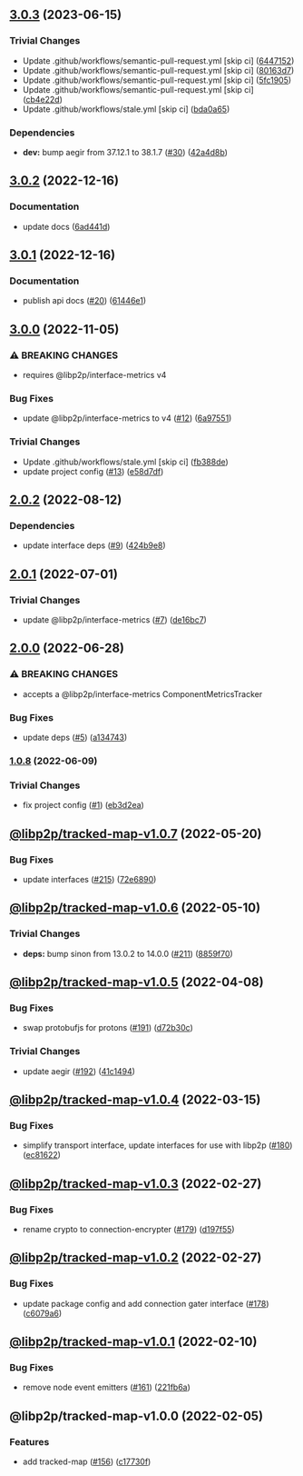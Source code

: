 ## [3.0.3](https://github.com/libp2p/js-libp2p-tracked-map/compare/v3.0.2...v3.0.3) (2023-06-15)


### Trivial Changes

* Update .github/workflows/semantic-pull-request.yml [skip ci] ([6447152](https://github.com/libp2p/js-libp2p-tracked-map/commit/6447152525c274482d6f8e78ef857e68b57d96bd))
* Update .github/workflows/semantic-pull-request.yml [skip ci] ([80163d7](https://github.com/libp2p/js-libp2p-tracked-map/commit/80163d7b950106a653441171f7fc455980935f12))
* Update .github/workflows/semantic-pull-request.yml [skip ci] ([5fc1905](https://github.com/libp2p/js-libp2p-tracked-map/commit/5fc1905f868da61cdc6f75d5ef108653eb20072e))
* Update .github/workflows/semantic-pull-request.yml [skip ci] ([cb4e22d](https://github.com/libp2p/js-libp2p-tracked-map/commit/cb4e22de6b601c52fbab09e384173590e2ecc0d8))
* Update .github/workflows/stale.yml [skip ci] ([bda0a65](https://github.com/libp2p/js-libp2p-tracked-map/commit/bda0a656569ae5a6e47cf2d58fa83916d4b2af19))


### Dependencies

* **dev:** bump aegir from 37.12.1 to 38.1.7 ([#30](https://github.com/libp2p/js-libp2p-tracked-map/issues/30)) ([42a4d8b](https://github.com/libp2p/js-libp2p-tracked-map/commit/42a4d8be71ea05c435895cf3f139d3fbfee95708))

## [3.0.2](https://github.com/libp2p/js-libp2p-tracked-map/compare/v3.0.1...v3.0.2) (2022-12-16)


### Documentation

* update docs ([6ad441d](https://github.com/libp2p/js-libp2p-tracked-map/commit/6ad441df9be1a516a17d2c175218f11af204e559))

## [3.0.1](https://github.com/libp2p/js-libp2p-tracked-map/compare/v3.0.0...v3.0.1) (2022-12-16)


### Documentation

* publish api docs ([#20](https://github.com/libp2p/js-libp2p-tracked-map/issues/20)) ([61446e1](https://github.com/libp2p/js-libp2p-tracked-map/commit/61446e15a05988ab3e18eafeac0adf9cb153414f))

## [3.0.0](https://github.com/libp2p/js-libp2p-tracked-map/compare/v2.0.2...v3.0.0) (2022-11-05)


### ⚠ BREAKING CHANGES

* requires @libp2p/interface-metrics v4

### Bug Fixes

* update @libp2p/interface-metrics to v4 ([#12](https://github.com/libp2p/js-libp2p-tracked-map/issues/12)) ([6a97551](https://github.com/libp2p/js-libp2p-tracked-map/commit/6a97551c3c3c718c63f7ba3102b83b7ac1e08d8f))


### Trivial Changes

* Update .github/workflows/stale.yml [skip ci] ([fb388de](https://github.com/libp2p/js-libp2p-tracked-map/commit/fb388de359071a8c66ae8e17cca14f06a878aa20))
* update project config ([#13](https://github.com/libp2p/js-libp2p-tracked-map/issues/13)) ([e58d7df](https://github.com/libp2p/js-libp2p-tracked-map/commit/e58d7dfefe80daebee042b4a5925f847ae6ded09))

## [2.0.2](https://github.com/libp2p/js-libp2p-tracked-map/compare/v2.0.1...v2.0.2) (2022-08-12)


### Dependencies

* update interface deps ([#9](https://github.com/libp2p/js-libp2p-tracked-map/issues/9)) ([424b9e8](https://github.com/libp2p/js-libp2p-tracked-map/commit/424b9e81db1d1005fcfdfd599f590e7ff1c30a68))

## [2.0.1](https://github.com/libp2p/js-libp2p-tracked-map/compare/v2.0.0...v2.0.1) (2022-07-01)


### Trivial Changes

* update @libp2p/interface-metrics ([#7](https://github.com/libp2p/js-libp2p-tracked-map/issues/7)) ([de16bc7](https://github.com/libp2p/js-libp2p-tracked-map/commit/de16bc7776b52b6eee8e5d4a14aa9cff484a21ae))

## [2.0.0](https://github.com/libp2p/js-libp2p-tracked-map/compare/v1.0.8...v2.0.0) (2022-06-28)


### ⚠ BREAKING CHANGES

* accepts a @libp2p/interface-metrics ComponentMetricsTracker

### Bug Fixes

* update deps ([#5](https://github.com/libp2p/js-libp2p-tracked-map/issues/5)) ([a134743](https://github.com/libp2p/js-libp2p-tracked-map/commit/a1347439d95346f5361ec030e159d53e22402914))

### [1.0.8](https://github.com/libp2p/js-libp2p-tracked-map/compare/v1.0.7...v1.0.8) (2022-06-09)


### Trivial Changes

* fix project config ([#1](https://github.com/libp2p/js-libp2p-tracked-map/issues/1)) ([eb3d2ea](https://github.com/libp2p/js-libp2p-tracked-map/commit/eb3d2eaf094d51b4724d040325ac4e7bb3daa74b))

## [@libp2p/tracked-map-v1.0.7](https://github.com/libp2p/js-libp2p-interfaces/compare/@libp2p/tracked-map-v1.0.6...@libp2p/tracked-map-v1.0.7) (2022-05-20)


### Bug Fixes

* update interfaces ([#215](https://github.com/libp2p/js-libp2p-interfaces/issues/215)) ([72e6890](https://github.com/libp2p/js-libp2p-interfaces/commit/72e6890826dadbd6e7cbba5536bde350ca4286e6))

## [@libp2p/tracked-map-v1.0.6](https://github.com/libp2p/js-libp2p-interfaces/compare/@libp2p/tracked-map-v1.0.5...@libp2p/tracked-map-v1.0.6) (2022-05-10)


### Trivial Changes

* **deps:** bump sinon from 13.0.2 to 14.0.0 ([#211](https://github.com/libp2p/js-libp2p-interfaces/issues/211)) ([8859f70](https://github.com/libp2p/js-libp2p-interfaces/commit/8859f70943c0bcdb210f54a338ae901739e5e6f2))

## [@libp2p/tracked-map-v1.0.5](https://github.com/libp2p/js-libp2p-interfaces/compare/@libp2p/tracked-map-v1.0.4...@libp2p/tracked-map-v1.0.5) (2022-04-08)


### Bug Fixes

* swap protobufjs for protons ([#191](https://github.com/libp2p/js-libp2p-interfaces/issues/191)) ([d72b30c](https://github.com/libp2p/js-libp2p-interfaces/commit/d72b30cfca4b9145e0b31db28e8fa3329a180e83))


### Trivial Changes

* update aegir ([#192](https://github.com/libp2p/js-libp2p-interfaces/issues/192)) ([41c1494](https://github.com/libp2p/js-libp2p-interfaces/commit/41c14941e8b67d6601a90b4d48a2776573d55e60))

## [@libp2p/tracked-map-v1.0.4](https://github.com/libp2p/js-libp2p-interfaces/compare/@libp2p/tracked-map-v1.0.3...@libp2p/tracked-map-v1.0.4) (2022-03-15)


### Bug Fixes

* simplify transport interface, update interfaces for use with libp2p ([#180](https://github.com/libp2p/js-libp2p-interfaces/issues/180)) ([ec81622](https://github.com/libp2p/js-libp2p-interfaces/commit/ec81622e5b7c6d256e0f8aed6d3695642473293b))

## [@libp2p/tracked-map-v1.0.3](https://github.com/libp2p/js-libp2p-interfaces/compare/@libp2p/tracked-map-v1.0.2...@libp2p/tracked-map-v1.0.3) (2022-02-27)


### Bug Fixes

* rename crypto to connection-encrypter ([#179](https://github.com/libp2p/js-libp2p-interfaces/issues/179)) ([d197f55](https://github.com/libp2p/js-libp2p-interfaces/commit/d197f554d7cdadb3b05ed2d6c69fda2c4362b1eb))

## [@libp2p/tracked-map-v1.0.2](https://github.com/libp2p/js-libp2p-interfaces/compare/@libp2p/tracked-map-v1.0.1...@libp2p/tracked-map-v1.0.2) (2022-02-27)


### Bug Fixes

* update package config and add connection gater interface ([#178](https://github.com/libp2p/js-libp2p-interfaces/issues/178)) ([c6079a6](https://github.com/libp2p/js-libp2p-interfaces/commit/c6079a6367f004788062df3e30ad2e26330d947b))

## [@libp2p/tracked-map-v1.0.1](https://github.com/libp2p/js-libp2p-interfaces/compare/@libp2p/tracked-map-v1.0.0...@libp2p/tracked-map-v1.0.1) (2022-02-10)


### Bug Fixes

* remove node event emitters ([#161](https://github.com/libp2p/js-libp2p-interfaces/issues/161)) ([221fb6a](https://github.com/libp2p/js-libp2p-interfaces/commit/221fb6a024430dc56288d73d8b8ce1aa88427701))

## @libp2p/tracked-map-v1.0.0 (2022-02-05)


### Features

* add tracked-map ([#156](https://github.com/libp2p/js-libp2p-interfaces/issues/156)) ([c17730f](https://github.com/libp2p/js-libp2p-interfaces/commit/c17730f8bca172db85507740eaba81b3cf514d04))
